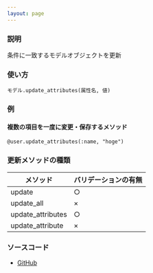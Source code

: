 ```yaml
---
layout: page
---
```


### 説明

条件に一致するモデルオブジェクトを更新

### 使い方

    モデル.update_attributes(属性名, 値)

### 例

#### 複数の項目を一度に変更・保存するメソッド

    @user.update_attributes(:name, "hoge")

### 更新メソッドの種類

| メソッド          | バリデーションの有無 |
| ----------------- | -------------------- |
| update            | ○                    |
| update_all        | ×                    |
| update_attributes | ○                    |
| update_attribute  | ×                    |

### ソースコード

- [GitHub](https://github.com/rails/rails/blob/984c3ef2775781d47efa9f541ce570daa2434a80/activerecord/lib/active_record/persistence.rb#L616)
